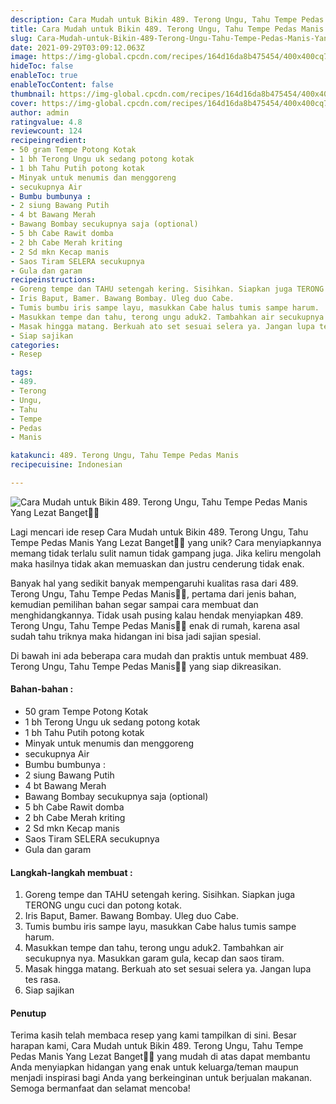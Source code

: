 ```yaml
---
description: Cara Mudah untuk Bikin 489. Terong Ungu, Tahu Tempe Pedas Manis Yang Lezat Banget"
title: Cara Mudah untuk Bikin 489. Terong Ungu, Tahu Tempe Pedas Manis Yang Lezat Banget
slug: Cara-Mudah-untuk-Bikin-489-Terong-Ungu-Tahu-Tempe-Pedas-Manis-Yang-Lezat-Banget
date: 2021-09-29T03:09:12.063Z
image: https://img-global.cpcdn.com/recipes/164d16da8b475454/400x400cq70/photo.jpg
hideToc: false
enableToc: true
enableTocContent: false
thumbnail: https://img-global.cpcdn.com/recipes/164d16da8b475454/400x400cq70/photo.jpg
cover: https://img-global.cpcdn.com/recipes/164d16da8b475454/400x400cq70/photo.jpg
author: admin
ratingvalue: 4.8
reviewcount: 124
recipeingredient:
- 50 gram Tempe Potong Kotak
- 1 bh Terong Ungu uk sedang potong kotak
- 1 bh Tahu Putih potong kotak
- Minyak untuk menumis dan menggoreng
- secukupnya Air
- Bumbu bumbunya :
- 2 siung Bawang Putih
- 4 bt Bawang Merah
- Bawang Bombay secukupnya saja (optional)
- 5 bh Cabe Rawit domba
- 2 bh Cabe Merah kriting
- 2 Sd mkn Kecap manis
- Saos Tiram SELERA secukupnya
- Gula dan garam
recipeinstructions:
- Goreng tempe dan TAHU setengah kering. Sisihkan. Siapkan juga TERONG ungu cuci dan potong kotak.
- Iris Baput, Bamer. Bawang Bombay. Uleg duo Cabe.
- Tumis bumbu iris sampe layu, masukkan Cabe halus tumis sampe harum.
- Masukkan tempe dan tahu, terong ungu aduk2. Tambahkan air secukupnya nya. Masukkan garam gula, kecap dan saos tiram.
- Masak hingga matang. Berkuah ato set sesuai selera ya. Jangan lupa tes rasa.
- Siap sajikan
categories:
- Resep

tags:
- 489.
- Terong
- Ungu,
- Tahu
- Tempe
- Pedas
- Manis

katakunci: 489. Terong Ungu, Tahu Tempe Pedas Manis
recipecuisine: Indonesian

---
```


![Cara Mudah untuk Bikin 489. Terong Ungu, Tahu Tempe Pedas Manis Yang Lezat Banget👩‍🍳](https://img-global.cpcdn.com/recipes/164d16da8b475454/400x400cq70/photo.jpg)

Lagi mencari ide resep Cara Mudah untuk Bikin 489. Terong Ungu, Tahu Tempe Pedas Manis Yang Lezat Banget👩‍🍳 yang unik? Cara menyiapkannya memang tidak terlalu sulit namun tidak gampang juga. Jika keliru mengolah maka hasilnya tidak akan memuaskan dan justru cenderung tidak enak.

Banyak hal yang sedikit banyak mempengaruhi kualitas rasa dari 489. Terong Ungu, Tahu Tempe Pedas Manis👩‍🍳, pertama dari jenis bahan, kemudian pemilihan bahan segar sampai cara membuat dan menghidangkannya. Tidak usah pusing kalau hendak menyiapkan 489. Terong Ungu, Tahu Tempe Pedas Manis👩‍🍳 enak di rumah, karena asal sudah tahu triknya maka hidangan ini bisa jadi sajian spesial.

Di bawah ini ada beberapa cara mudah dan praktis untuk membuat 489. Terong Ungu, Tahu Tempe Pedas Manis👩‍🍳 yang siap dikreasikan.

<!--inarticleads1-->

#### Bahan-bahan :

- 50 gram Tempe Potong Kotak
- 1 bh Terong Ungu uk sedang potong kotak
- 1 bh Tahu Putih potong kotak
- Minyak untuk menumis dan menggoreng
- secukupnya Air
- Bumbu bumbunya :
- 2 siung Bawang Putih
- 4 bt Bawang Merah
- Bawang Bombay secukupnya saja (optional)
- 5 bh Cabe Rawit domba
- 2 bh Cabe Merah kriting
- 2 Sd mkn Kecap manis
- Saos Tiram SELERA secukupnya
- Gula dan garam

<!--inarticleads2-->

#### Langkah-langkah membuat :

1. Goreng tempe dan TAHU setengah kering. Sisihkan. Siapkan juga TERONG ungu cuci dan potong kotak.
1. Iris Baput, Bamer. Bawang Bombay. Uleg duo Cabe.
1. Tumis bumbu iris sampe layu, masukkan Cabe halus tumis sampe harum.
1. Masukkan tempe dan tahu, terong ungu aduk2. Tambahkan air secukupnya nya. Masukkan garam gula, kecap dan saos tiram.
1. Masak hingga matang. Berkuah ato set sesuai selera ya. Jangan lupa tes rasa.
1. Siap sajikan

#### Penutup

Terima kasih telah membaca resep yang kami tampilkan di sini. Besar harapan kami, Cara Mudah untuk Bikin 489. Terong Ungu, Tahu Tempe Pedas Manis Yang Lezat Banget👩‍🍳 yang mudah di atas dapat membantu Anda menyiapkan hidangan yang enak untuk keluarga/teman maupun menjadi inspirasi bagi Anda yang berkeinginan untuk berjualan makanan. Semoga bermanfaat dan selamat mencoba!